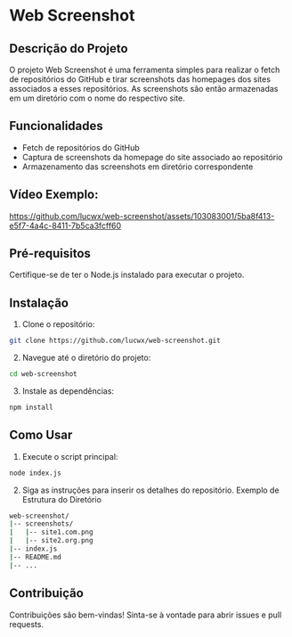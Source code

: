 # Web Screenshot

## Descrição do Projeto
O projeto Web Screenshot é uma ferramenta simples para realizar o fetch de repositórios do GitHub e tirar screenshots das homepages dos sites associados a esses repositórios. As screenshots são então armazenadas em um diretório com o nome do respectivo site.

## Funcionalidades
- Fetch de repositórios do GitHub
- Captura de screenshots da homepage do site associado ao repositório
- Armazenamento das screenshots em diretório correspondente

## Vídeo Exemplo:

https://github.com/lucwx/web-screenshot/assets/103083001/5ba8f413-e5f7-4a4c-8411-7b5ca3fcff60

## Pré-requisitos
Certifique-se de ter o Node.js instalado para executar o projeto.

## Instalação
1. Clone o repositório:

```bash
git clone https://github.com/lucwx/web-screenshot.git
```
2. Navegue até o diretório do projeto:

```bash
cd web-screenshot
```

3. Instale as dependências:

```bash
npm install
```

## Como Usar
1. Execute o script principal:
``` bash
node index.js
```
2. Siga as instruções para inserir os detalhes do repositório.
Exemplo de Estrutura do Diretório
``` bash
web-screenshot/
|-- screenshots/
|   |-- site1.com.png
|   |-- site2.org.png
|-- index.js
|-- README.md
|-- ...
```
## Contribuição
Contribuições são bem-vindas! Sinta-se à vontade para abrir issues e pull requests.
